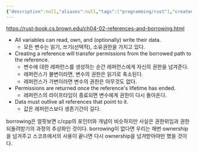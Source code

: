 ```yaml
---
{"description":null,"aliases":null,"tags":["programming/rust"],"created":"2023-03-08T15:05:42","updated":"2023-07-15T21:33:03","title":"Permission Handling","dg-publish":true,"permalink":"/docs/Permission Handling/","dgPassFrontmatter":true}
---
```


https://rust-book.cs.brown.edu/ch04-02-references-and-borrowing.html
- All variables can read, own, and (optionally) write their data.
	- 모든 변수는 읽기, 쓰기(선택적), 소유권한을 가지고 있다.
- Creating a reference will transfer permissions from the borrowed path to the reference.
	- 변수에 대한 레퍼런스를 생성하는 순간 레퍼런스에게 자신의 권한을 넘겨준다.
	- 레퍼런스가 불변이라면, 변수의 권한은 읽기로 축소된다.
	- 레퍼런스가 가변이라면 변수의 권한은 아무것도 없다.
- Permissions are returned once the reference's lifetime has ended.
	- 레퍼런스의 라이프타임이 종료되면 변수에게 권한이 다시 돌아온다.
- Data must outlive all references that point to it.
	- 값은 레퍼런스보다 생존기간이 길다.

borrowing은 얼핏보면 c/cpp의 포인터와 개념이 비슷하지만 사실은 권한위임과 권한 되돌려받기의 과정의 추상화인 것이다. borrowing이 없다면 우리는 매번 ownership을 넘겨주고 스코프에서의 사용이 끝나면 다시 ownership을 넘겨받아야만 했을 것이다.
